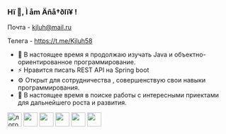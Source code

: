 ### Hï 👋, Ì åm Äñå†ðlï¥ !

Почта - kjluh@mail.ru

Телега - https://t.me/Kjluh58

- 🌱  В настоящее время я продолжаю изучать Java и объектно-ориентированное программирование.
- ⚡  Нравится писать REST API на Spring boot
- ⚙️  Открыт для сотрудничества , совершенствую свои навыки программирования.
- 🔭  В настоящее время в поиске работы с интересными приектами для дальнейшего роста и развития. 


<img src="https://camo.githubusercontent.com/20ffa1c9a31e2c991c8b52b0cb7be938de51db4b7a9299658fef28efb0cc845a/68747470733a2f2f63646e2e6a7364656c6976722e6e65742f67682f64657669636f6e732f64657669636f6e2f69636f6e732f6a6176612f6a6176612d6f726967696e616c2e737667" height="32" alt="логотип java" data-canonical-src="https://cdn.jsdelivr.net/gh/devicons/devicon/icons/java/java-original.svg" style="max-width: 100%;"> <img height="32" width="32" src="https://cdn.jsdelivr.net/npm/simple-icons@v9/icons/intellijidea.svg" /> <img height="32" width="32" src="https://cdn.jsdelivr.net/npm/simple-icons@v9/icons/docker.svg" /> <img height="32" width="32" src="https://cdn.jsdelivr.net/npm/simple-icons@v9/icons/spring.svg" /> <img height="32" width="32" src="https://cdn.jsdelivr.net/npm/simple-icons@v9/icons/postgresql.svg" /> <img height="32" width="32" src="https://cdn.jsdelivr.net/npm/simple-icons@v9/icons/git.svg" />



<!--
**kjluh/kjluh** is a ✨ _special_ ✨ repository because its `README.md` (this file) appears on your GitHub profile.

Here are some ideas to get you started:



- 👯 I’m looking to collaborate on ...
- 🤔 I’m looking for help with ...
- 💬 Ask me about ...
- 📫 How to reach me: ...
- 😄 Pronouns: ...
- ⚡ Fun fact: ...
-->
